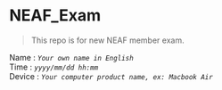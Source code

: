 # NEAF_Exam
> This repo is for new NEAF member exam.

Name    : *`Your own name in English`*       
Time     : *`yyyy/mm/dd hh:mm`*          
Device : *`Your computer product name, ex: Macbook Air`*      

